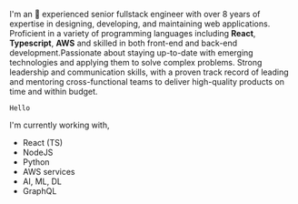 I'm an 👋 experienced senior fullstack engineer with over 8 years of expertise in designing, developing, and maintaining web applications. Proficient in a variety of programming languages including **React**, **Typescript**, **AWS** and skilled in both front-end and back-end development.Passionate about staying up-to-date with emerging technologies and applying them to solve complex problems. Strong leadership and communication skills, with a proven track record of leading and mentoring cross-functional teams to deliver high-quality products on time and within budget.

```
Hello
```

I'm currently working with,

-   React (TS)
-   NodeJS
-   Python
-   AWS services
-   AI, ML, DL
-   GraphQL
